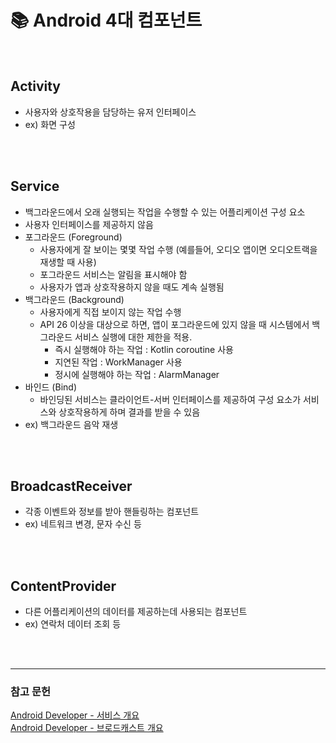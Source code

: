 # 📚 Android 4대 컴포넌트

</br>

## Activity
- 사용자와 상호작용을 담당하는 유저 인터페이스
- ex) 화면 구성

</br></br>

## Service
- 백그라운드에서 오래 실행되는 작업을 수행할 수 있는 어플리케이션 구성 요소
- 사용자 인터페이스를 제공하지 않음
- 포그라운드 (Foreground)
  - 사용자에게 잘 보이는 몇몇 작업 수행 (예를들어, 오디오 앱이면 오디오트랙을 재생할 때 사용)
  - 포그라운드 서비스는 알림을 표시해야 함
  - 사용자가 앱과 상호작용하지 않을 때도 계속 실행됨
- 백그라운드 (Background)
  - 사용자에게 직접 보이지 않는 작업 수행
  - API 26 이상을 대상으로 하면, 앱이 포그라운드에 있지 않을 때 시스템에서 백그라운드 서비스 실행에 대한 제한을 적용.
    - 즉시 실행해야 하는 작업 : Kotlin coroutine 사용
    - 지연된 작업 : WorkManager 사용
    - 정시에 실행해야 하는 작업 : AlarmManager
- 바인드 (Bind)
  - 바인딩된 서비스는 클라이언트-서버 인터페이스를 제공하여 구성 요소가 서비스와 상호작용하게 하며 결과를 받을 수 있음
- ex) 백그라운드 음악 재생

</br></br>

## BroadcastReceiver
- 각종 이벤트와 정보를 받아 핸들링하는 컴포넌트
- ex) 네트워크 변경, 문자 수신 등

</br></br>

## ContentProvider
- 다른 어플리케이션의 데이터를 제공하는데 사용되는 컴포넌트
- ex) 연락처 데이터 조회 등

</br></br>

---
### 참고 문헌
[Android Developer - 서비스 개요](https://developer.android.com/guide/components/services?hl=ko)  
[Android Developer - 브로드캐스트 개요](https://developer.android.com/guide/components/broadcasts?hl=ko)

